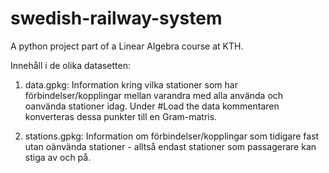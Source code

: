 # swedish-railway-system
A python project part of a Linear Algebra course at KTH. 

Innehåll i de olika datasetten:

1) data.gpkg: Information kring vilka stationer som har förbindelser/kopplingar mellan varandra med alla använda och oanvända stationer idag.
Under #Load the data kommentaren konverteras dessa punkter till en Gram-matris.

2) stations.gpkg: Information om förbindelser/kopplingar som tidigare fast utan oänvända stationer - alltså endast stationer som passagerare kan stiga av och på.
